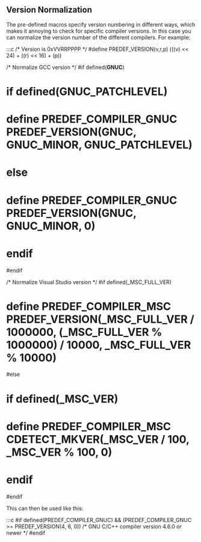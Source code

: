 ## Version Normalization ##

The pre-defined macros specify version numbering in different ways, which makes it annoying to check for specific compiler versions. In this case you can normalize the version number of the different compilers. For example:

:::c
/* Version is 0xVVRRPPPP */
#define PREDEF_VERSION(v,r,p) (((v) << 24) + ((r) << 16) + (p))

/* Normalize GCC version */
#if defined(__GNUC__)
# if defined(__GNUC_PATCHLEVEL__)
# define PREDEF_COMPILER_GNUC PREDEF_VERSION(__GNUC__, __GNUC_MINOR__, __GNUC_PATCHLEVEL__)
# else
# define PREDEF_COMPILER_GNUC PREDEF_VERSION(__GNUC__, __GNUC_MINOR__, 0)
# endif
#endif

/* Normalize Visual Studio version */
#if defined(_MSC_FULL_VER)
# define PREDEF_COMPILER_MSC PREDEF_VERSION(_MSC_FULL_VER / 1000000, (_MSC_FULL_VER % 1000000) / 10000, _MSC_FULL_VER % 10000)
#else
# if defined(_MSC_VER)
# define PREDEF_COMPILER_MSC CDETECT_MKVER(_MSC_VER / 100, _MSC_VER % 100, 0)
# endif
#endif

This can then be used like this:

:::c
#if defined(PREDEF_COMPILER_GNUC) && (PREDEF_COMPILER_GNUC >= PREDEF_VERSION(4, 6, 0))
/* GNU C/C++ compiler version 4.6.0 or newer */
#endif

